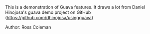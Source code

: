 This is a demonstration of Guava features. It draws a lot from Daniel Hinojosa's guava demo project on GitHub (https://github.com/dhinojosa/usingguava)

Author: Ross Coleman
